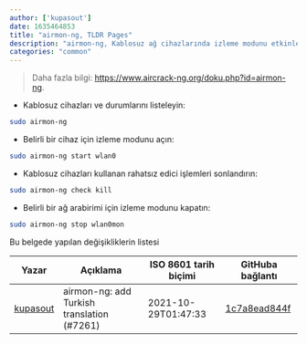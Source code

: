 ```yaml
---
author: ['kupasout']
date: 1635464853
title: "airmon-ng, TLDR Pages"
description: "airmon-ng, Kablosuz ağ cihazlarında izleme modunu etkinleştirin."
categories: "common"
---
```

> Daha fazla bilgi: <https://www.aircrack-ng.org/doku.php?id=airmon-ng>.

- Kablosuz cihazları ve durumlarını listeleyin:

```bash
sudo airmon-ng
```

- Belirli bir cihaz için izleme modunu açın:

```bash
sudo airmon-ng start wlan0
```

- Kablosuz cihazları kullanan rahatsız edici işlemleri sonlandırın:

```bash
sudo airmon-ng check kill
```

- Belirli bir ağ arabirimi için izleme modunu kapatın:

```bash
sudo airmon-ng stop wlan0mon
```
Bu belgede yapılan değişikliklerin listesi


Yazar | Açıklama | ISO 8601 tarih biçimi | GitHuba bağlantı
------|-----|-----|-----
[kupasout](mailto:63257976+kupasout@users.noreply.github.com) | airmon-ng: add Turkish translation (#7261) | 2021-10-29T01:47:33 | [1c7a8ead844f](https://github.com/tldr-pages/tldr/commit/1c7a8ead844f6e9aa1643af514c54b07d4300a12)

